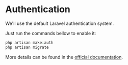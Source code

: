 Authentication
==============

We'll use the default Laravel authentication system.

Just run the commands bellow to enable it:

```php
php artisan make:auth
php artisan migrate
```

More details can be found in the [official documentation](https://laravel.com/docs/5.8/authentication). 
